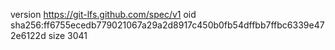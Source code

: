 version https://git-lfs.github.com/spec/v1
oid sha256:ff6755ecedb779021067a29a2d8917c450b0fb54dffbb7ffbc6339e472e6122d
size 3041
